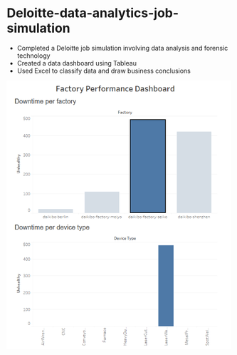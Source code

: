 # Deloitte-data-analytics-job-simulation

<ul>
<li>Completed a Deloitte job simulation involving data analysis and forensic technology </li>
<li>Created a data dashboard using Tableau </li>
<li>Used Excel to classify data and draw business conclusions </li>
</ul>

<img src="https://github.com/Sivadasps/Delloitte-data-analytics-job-simulation/blob/main/Screenshot%202025-04-11%20101831.png">
